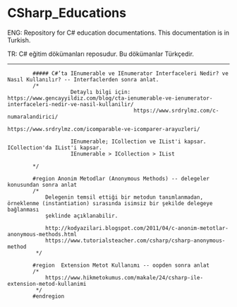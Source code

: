 # CSharp_Educations
ENG: Repository for C# education documentations. This documentation is in Turkish.

TR: C# eğitim dökümanları reposudur. Bu dökümanlar Türkçedir.

-----------------------------------------
  
                
            ##### C#’ta IEnumerable ve IEnumerator Interfaceleri Nedir? ve Nasıl Kullanılır? -- Interfaclerden sonra anlat.
            /*
                        Detaylı bilgi için: https://www.gencayyildiz.com/blog/cta-ienumerable-ve-ienumerator-interfaceleri-nedir-ve-nasil-kullanilir/
                                            https://www.srdrylmz.com/c-numaralandirici/
                                            https://www.srdrylmz.com/icomparable-ve-icomparer-arayuzleri/
                        
                        IEnumerable; ICollection ve IList'i kapsar. ICollection'da IList'i kapsar.
                        IEnumerable > ICollection > IList

            */
            
            #region Anonim Metodlar (Anonymous Methods) -- delegeler konusundan sonra anlat
            /*
                Delegenin temsil ettiği bir metodun tanımlanmadan, örneklenme (instantiation) sırasında isimsiz bir şekilde delegeye bağlanması 
                şeklinde açıklanabilir.

                http://kodyazilari.blogspot.com/2011/04/c-anonim-metotlar-anonymous-methods.html
                https://www.tutorialsteacher.com/csharp/csharp-anonymous-method
             */

            #region  Extension Metot Kullanımı -- oopden sonra anlat
            /*
                https://www.hikmetokumus.com/makale/24/csharp-ile-extension-metod-kullanimi
             */
            #endregion
